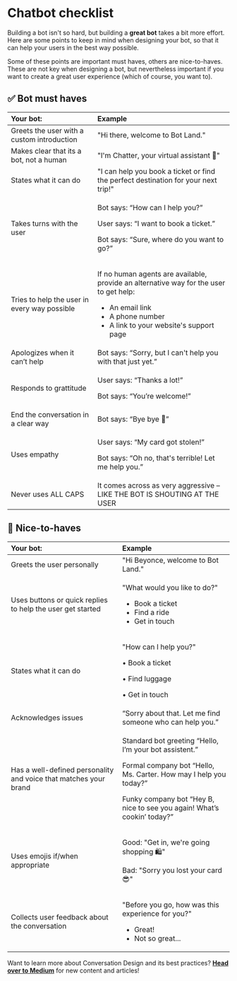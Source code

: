 # Chatbot checklist

Building a bot isn't so hard, but building a **great bot** takes a bit more effort. Here are some points to keep in mind when designing your bot, so that it can help your users in the best way possible.

Some of these points are important must haves, others are nice-to-haves. These are not key when designing a bot, but nevertheless important if you want to create a great user experience \(which of course, you want to\).

## ✅ Bot must haves 

<table>
  <thead>
    <tr>
      <th style="text-align:left">Your bot:</th>
      <th style="text-align:left">Example</th>
    </tr>
  </thead>
  <tbody>
    <tr>
      <td style="text-align:left">Greets the user with a custom introduction</td>
      <td style="text-align:left">&quot;Hi there, welcome to Bot Land.&quot;</td>
    </tr>
    <tr>
      <td style="text-align:left">Makes clear that its a bot, not a human</td>
      <td style="text-align:left">&quot;I&apos;m Chatter, your virtual assistant &#x1F44B;&quot;</td>
    </tr>
    <tr>
      <td style="text-align:left">States what it can do</td>
      <td style="text-align:left">&quot;I can help you book a ticket or find the perfect destination for
        your next trip!&quot;</td>
    </tr>
    <tr>
      <td style="text-align:left">Takes turns with the user</td>
      <td style="text-align:left">
        <p>Bot says: &#x201C;How can I help you?&#x201D;</p>
        <p>User says: &#x201C;I want to book a ticket.&#x201D;</p>
        <p>Bot says: &#x201C;Sure, where do you want to go?&#x201D;</p>
      </td>
    </tr>
    <tr>
      <td style="text-align:left">Tries to help the user in every way possible</td>
      <td style="text-align:left">
        <p>If no human agents are available, provide an alternative way for the user
          to get help:</p>
        <ul>
          <li>An email link</li>
          <li>A phone number</li>
          <li>A link to your website&apos;s support page</li>
        </ul>
      </td>
    </tr>
    <tr>
      <td style="text-align:left">Apologizes when it can&#x2019;t help</td>
      <td style="text-align:left">Bot says: &#x201C;Sorry, but I can&apos;t help you with that just yet.&#x201D;</td>
    </tr>
    <tr>
      <td style="text-align:left">Responds to grattitude</td>
      <td style="text-align:left">
        <p>User says: &#x201C;Thanks a lot!&#x201D;</p>
        <p>Bot says: &#x201C;You&#x2019;re welcome!&#x201D;</p>
      </td>
    </tr>
    <tr>
      <td style="text-align:left">End the conversation in a clear way</td>
      <td style="text-align:left">Bot says: &#x201C;Bye bye &#x1F44B;&#x201D;</td>
    </tr>
    <tr>
      <td style="text-align:left">Uses empathy</td>
      <td style="text-align:left">
        <p>User says: &#x201C;My card got stolen!&#x201D;</p>
        <p>Bot says: &#x201C;Oh no, that&apos;s terrible! Let me help you.&#x201D;</p>
      </td>
    </tr>
    <tr>
      <td style="text-align:left">Never uses ALL CAPS</td>
      <td style="text-align:left">It comes across as very aggressive &#x2013; LIKE THE BOT IS SHOUTING AT
        THE USER</td>
    </tr>
  </tbody>
</table>

## 👏 Nice-to-haves 

<table>
  <thead>
    <tr>
      <th style="text-align:left">Your bot:</th>
      <th style="text-align:left">Example</th>
    </tr>
  </thead>
  <tbody>
    <tr>
      <td style="text-align:left">Greets the user personally</td>
      <td style="text-align:left">&quot;Hi Beyonce, welcome to Bot Land.&quot;</td>
    </tr>
    <tr>
      <td style="text-align:left">Uses buttons or quick replies to help the user get started</td>
      <td style="text-align:left">
        <p>&quot;What would you like to do?&quot;</p>
        <ul>
          <li>Book a ticket</li>
          <li>Find a ride</li>
          <li>Get in touch</li>
        </ul>
      </td>
    </tr>
    <tr>
      <td style="text-align:left">States what it can do</td>
      <td style="text-align:left">
        <p>&quot;How can I help you?&quot;</p>
        <p>&#x2022; Book a ticket</p>
        <p>&#x2022; Find luggage</p>
        <p>&#x2022; Get in touch</p>
      </td>
    </tr>
    <tr>
      <td style="text-align:left">Acknowledges issues</td>
      <td style="text-align:left">&#x201C;Sorry about that. Let me find someone who can help you.&#x201D;</td>
    </tr>
    <tr>
      <td style="text-align:left">Has a well-defined personality and voice that matches your brand</td>
      <td
      style="text-align:left">
        <p>Standard bot greeting &#x201C;Hello, I&#x2019;m your bot assistent.&#x201D;</p>
        <p>Formal company bot &#x201C;Hello, Ms. Carter. How may I help you today?&#x201D;</p>
        <p>Funky company bot &#x201C;Hey B, nice to see you again! What&#x2019;s
          cookin&#x2019; today?&#x201D;</p>
        </td>
    </tr>
    <tr>
      <td style="text-align:left">Uses emojis if/when appropriate</td>
      <td style="text-align:left">
        <p>Good: &quot;Get in, we&apos;re going shopping &#x1F6CD;&quot;</p>
        <p>Bad: &quot;Sorry you lost your card &#x1F60E;&quot;</p>
      </td>
    </tr>
    <tr>
      <td style="text-align:left">Collects user feedback about the conversation</td>
      <td style="text-align:left">
        <p>&quot;Before you go, how was this experience for you?&quot;</p>
        <ul>
          <li>Great!</li>
          <li>Not so great...</li>
        </ul>
      </td>
    </tr>
  </tbody>
</table>

Want to learn more about Conversation Design and its best practices? [**Head over to Medium**](https://tesstettelin.medium.com/) for new content and articles!

